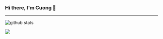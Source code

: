 ### Hi there, I'm Cuong 👋
---------------------------------------------------------------------------------------------------------------------------------------------------------------------------------

![github stats](https://github-readme-stats.vercel.app/api?username=lmcuongdev&show_icons=true&theme=radical&count_private=true&border_radius=15)

<!--
**lmcuongdev/lmcuongdev** is a ✨ _special_ ✨ repository because its `README.md` (this file) appears on your GitHub profile.

Here are some ideas to get you started:

- 🔭 I’m currently working on ...
- 🌱 I’m currently learning ...
- 👯 I’m looking to collaborate on ...
- 🤔 I’m looking for help with ...
- 💬 Ask me about ...
- 📫 How to reach me: ...
- 😄 Pronouns: ...
- ⚡ Fun fact: ...
-->
![](https://hit.yhype.me/github/profile?user_id=56270717)
